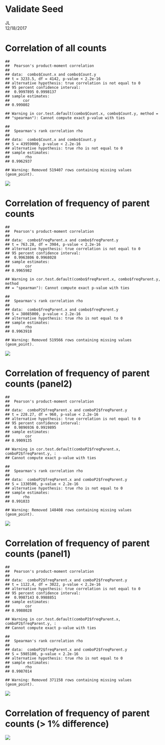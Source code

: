 # Validate Seed
JL  
12/18/2017  




# Correlation of all counts

```
## 
## 	Pearson's product-moment correlation
## 
## data:  combo$Count.x and combo$Count.y
## t = 3233.5, df = 4142, p-value < 2.2e-16
## alternative hypothesis: true correlation is not equal to 0
## 95 percent confidence interval:
##  0.9997895 0.9998137
## sample estimates:
##      cor 
## 0.999802
```

```
## Warning in cor.test.default(combo$Count.x, combo$Count.y, method =
## "spearman"): Cannot compute exact p-value with ties
```

```
## 
## 	Spearman's rank correlation rho
## 
## data:  combo$Count.x and combo$Count.y
## S = 43959000, p-value < 2.2e-16
## alternative hypothesis: true rho is not equal to 0
## sample estimates:
##       rho 
## 0.9962937
```

```
## Warning: Removed 519407 rows containing missing values (geom_point).
```

![](ValidateSeed_SS_files/figure-html/unnamed-chunk-1-1.png)<!-- -->


# Correlation of frequency of parent counts


```
## 
## 	Pearson's product-moment correlation
## 
## data:  combo$freqParent.x and combo$freqParent.y
## t = 763.28, df = 3984, p-value < 2.2e-16
## alternative hypothesis: true correlation is not equal to 0
## 95 percent confidence interval:
##  0.9963806 0.9968028
## sample estimates:
##       cor 
## 0.9965982
```

```
## Warning in cor.test.default(combo$freqParent.x, combo$freqParent.y, method
## = "spearman"): Cannot compute exact p-value with ties
```

```
## 
## 	Spearman's rank correlation rho
## 
## data:  combo$freqParent.x and combo$freqParent.y
## S = 38085000, p-value < 2.2e-16
## alternative hypothesis: true rho is not equal to 0
## sample estimates:
##       rho 
## 0.9963918
```

```
## Warning: Removed 519566 rows containing missing values (geom_point).
```

![](ValidateSeed_SS_files/figure-html/unnamed-chunk-2-1.png)<!-- -->


# Correlation of frequency of parent counts (panel2)


```
## 
## 	Pearson's product-moment correlation
## 
## data:  comboP2$freqParent.x and comboP2$freqParent.y
## t = 228.27, df = 960, p-value < 2.2e-16
## alternative hypothesis: true correlation is not equal to 0
## 95 percent confidence interval:
##  0.9896936 0.9919895
## sample estimates:
##       cor 
## 0.9909135
```

```
## Warning in cor.test.default(comboP2$freqParent.x, comboP2$freqParent.y, :
## Cannot compute exact p-value with ties
```

```
## 
## 	Spearman's rank correlation rho
## 
## data:  comboP2$freqParent.x and comboP2$freqParent.y
## S = 1330500, p-value < 2.2e-16
## alternative hypothesis: true rho is not equal to 0
## sample estimates:
##      rho 
## 0.991033
```

```
## Warning: Removed 148408 rows containing missing values (geom_point).
```

![](ValidateSeed_SS_files/figure-html/unnamed-chunk-3-1.png)<!-- -->


# Correlation of frequency of parent counts (panel1)


```
## 
## 	Pearson's product-moment correlation
## 
## data:  comboP2$freqParent.x and comboP2$freqParent.y
## t = 1122.4, df = 3022, p-value < 2.2e-16
## alternative hypothesis: true correlation is not equal to 0
## 95 percent confidence interval:
##  0.9987143 0.9988851
## sample estimates:
##       cor 
## 0.9988028
```

```
## Warning in cor.test.default(comboP2$freqParent.x, comboP2$freqParent.y, :
## Cannot compute exact p-value with ties
```

```
## 
## 	Spearman's rank correlation rho
## 
## data:  comboP2$freqParent.x and comboP2$freqParent.y
## S = 5985100, p-value < 2.2e-16
## alternative hypothesis: true rho is not equal to 0
## sample estimates:
##       rho 
## 0.9987014
```

```
## Warning: Removed 371158 rows containing missing values (geom_point).
```

![](ValidateSeed_SS_files/figure-html/unnamed-chunk-4-1.png)<!-- -->




# Correlation of frequency of parent counts (> 1% difference)

![](ValidateSeed_SS_files/figure-html/unnamed-chunk-5-1.png)<!-- -->




